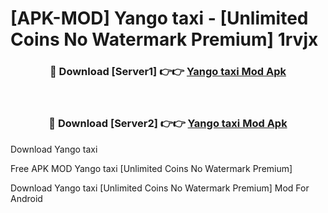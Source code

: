 # [APK-MOD] Yango  taxi - [Unlimited Coins No Watermark Premium] 1rvjx



<div align="center">
<h3>🔴 Download [Server1] 👉👉 <a href="https://momento.my/?title=Yango__taxi">Yango  taxi Mod Apk</a></h3><br>

<h3>🔴 Download [Server2] 👉👉 <a href="https://momento.my/?title=Yango__taxi">Yango  taxi Mod Apk</a></h3>
</div>



Download Yango  taxi 

Free APK MOD Yango  taxi [Unlimited Coins No Watermark Premium]

Download Yango  taxi [Unlimited Coins No Watermark Premium] Mod For Android
